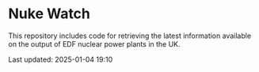 # Nuke Watch

This repository includes code for retrieving the latest information available on the output of EDF nuclear power plants in the UK.

Last updated: 2025-01-04 19:10